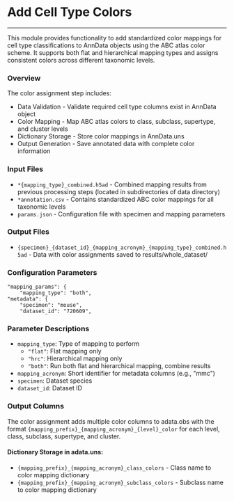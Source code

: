 # Add Cell Type Colors
---
This module provides functionality to add standardized color mappings for cell type classifications to AnnData objects using the ABC atlas color scheme. It supports both flat and hierarchical mapping types and assigns consistent colors across different taxonomic levels.

### Overview
The color assignment step includes:

- Data Validation - Validate required cell type columns exist in AnnData object
- Color Mapping - Map ABC atlas colors to class, subclass, supertype, and cluster levels
- Dictionary Storage - Store color mappings in AnnData.uns
- Output Generation - Save annotated data with complete color information

### Input Files

- `*{mapping_type}_combined.h5ad` - Combined mapping results from previous processing steps (located in subdirectories of data directory)
- `*annotation.csv` - Contains standardized ABC color mappings for all taxonomic levels
- `params.json` - Configuration file with specimen and mapping parameters
  
### Output Files

- `{specimen}_{dataset_id}_{mapping_acronym}_{mapping_type}_combined.h5ad` - Data with color assignments saved to results/whole_dataset/

### Configuration Parameters

    "mapping_params": {
        "mapping_type": "both",
    "metadata": {
        "specimen": "mouse",
        "dataset_id": "720609",


### Parameter Descriptions

- `mapping_type`: Type of mapping to perform
  - `"flat"`: Flat mapping only
  - `"hrc"`: Hierarchical mapping only 
  - `"both"`: Run both flat and hierarchical mapping, combine results
- `mapping_acronym`: Short identifier for metadata columns (e.g., "mmc")
- `specimen`: Dataset species
- `dataset_id`: Dataset ID

### Output Columns
The color assignment adds multiple color columns to adata.obs with the format `{mapping_prefix}_{mapping_acronym}_{level}_color` for each level, class, subclass, supertype, and cluster.

#### Dictionary Storage in adata.uns:

- `{mapping_prefix}_{mapping_acronym}_class_colors` - Class name to color mapping dictionary
- `{mapping_prefix}_{mapping_acronym}_subclass_colors` - Subclass name to color mapping dictionary
